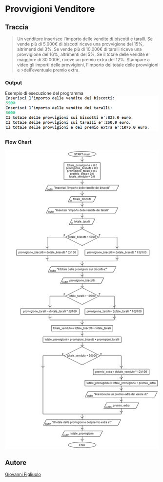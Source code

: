 # Provvigioni Venditore
## Traccia
>Un venditore inserisce l'importo delle vendite di biscotti e taralli.
>Se vende più di 5.000€ di biscotti riceve una provvigione del 15%, altrimenti del 3%.
>Se vende più di 10.000€ di taralli riceve una provvigione del 16%, altrimenti del 5%.
>Se il totale delle vendite e' maggiore di 30.000€, riceve un premio extra del 12%.
>Stampare a video gli importi delle provvigioni, l'importo del totale delle provvigioni e >dell'eventuale premio extra.


### Output
Esempio di esecuzione del programma
![Esempio](esempio.PNG)


### Flow Chart
![Flowchart](flowchart.png)


## Autore
[Giovanni Figliuolo](https://giovannifigliuolo.it)
